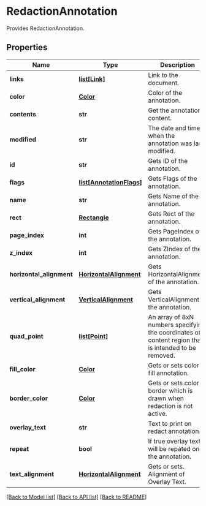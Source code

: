 ﻿# RedactionAnnotation
Provides RedactionAnnotation.

## Properties
Name | Type | Description | Notes
------------ | ------------- | ------------- | -------------
**links** | [**list[Link]**](Link.md) | Link to the document. | [optional] 
**color** | [**Color**](Color.md) | Color of the annotation. | [optional] 
**contents** | **str** | Get the annotation content. | [optional] 
**modified** | **str** | The date and time when the annotation was last modified. | [optional] 
**id** | **str** | Gets ID of the annotation. | [optional] 
**flags** | [**list[AnnotationFlags]**](AnnotationFlags.md) | Gets Flags of the annotation. | [optional] 
**name** | **str** | Gets Name of the annotation. | [optional] 
**rect** | [**Rectangle**](Rectangle.md) | Gets Rect of the annotation. | 
**page_index** | **int** | Gets PageIndex of the annotation. | [optional] 
**z_index** | **int** | Gets ZIndex of the annotation. | [optional] 
**horizontal_alignment** | [**HorizontalAlignment**](HorizontalAlignment.md) | Gets HorizontalAlignment of the annotation. | [optional] 
**vertical_alignment** | [**VerticalAlignment**](VerticalAlignment.md) | Gets VerticalAlignment of the annotation. | [optional] 
**quad_point** | [**list[Point]**](Point.md) | An array of 8xN numbers specifying the coordinates of content region that is intended to be removed.  | [optional] 
**fill_color** | [**Color**](Color.md) | Gets or sets color to fill annotation. | [optional] 
**border_color** | [**Color**](Color.md) | Gets or sets color of border which is drawn when redaction is not active. | [optional] 
**overlay_text** | **str** | Text to print on redact annotation. | [optional] 
**repeat** | **bool** | If true overlay text will be repated on the annotation.  | [optional] 
**text_alignment** | [**HorizontalAlignment**](HorizontalAlignment.md) | Gets or sets. Alignment of Overlay Text. | [optional] 

[[Back to Model list]](../README.md#documentation-for-models) [[Back to API list]](../README.md#documentation-for-api-endpoints) [[Back to README]](../README.md)


